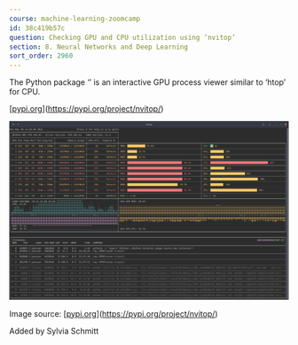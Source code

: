 ```yaml
---
course: machine-learning-zoomcamp
id: 38c419b57c
question: Checking GPU and CPU utilization using ‘nvitop’
section: 8. Neural Networks and Deep Learning
sort_order: 2960
---
```


The Python package ‘’ is an interactive GPU process viewer similar to ‘htop’ for CPU.

[[pypi.org](https://pypi.org/project//)](https://pypi.org/project/nvitop/)

![Image](images/machine-learning-zoomcamp/image_e3c103cd.png)

Image source: [[pypi.org](https://pypi.org/project//)](https://pypi.org/project/nvitop/)

Added by Sylvia Schmitt

